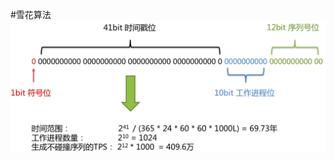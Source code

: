 #雪花算法
[](https://shardingsphere.apache.org/document/current/cn/features/sharding/concept/key-generator/)
![](.z_01_分布式_临界知识_分布式id_images/577313dd.png)
[](https://github.com/Snailclimb/JavaGuide/blob/main/docs/distributed-system/distributed-id.md)
